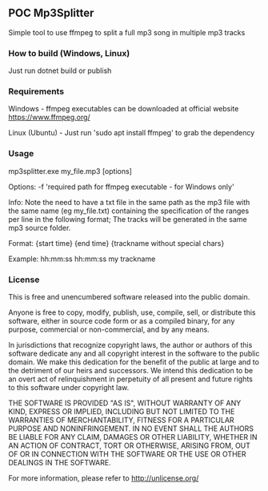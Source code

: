 ﻿## POC Mp3Splitter

Simple tool to use ffmpeg to split a full mp3 song in multiple mp3 tracks

### How to build (Windows, Linux)

Just run dotnet build or publish

### Requirements

Windows - ffmpeg executables can be downloaded at official website https://www.ffmpeg.org/

Linux (Ubuntu) - Just run 'sudo apt install ffmpeg' to grab the dependency

### Usage 

mp3splitter.exe my_file.mp3 [options]

Options:
-f 'required path for ffmpeg executable - for Windows only'

Info: Note the need to have a txt file in the same path as the mp3 file
with the same name (eg my_file.txt) containing the specification of the ranges per line in the following format;
The tracks will be generated in the same mp3 source folder.

Format: {start time} {end time} {trackname without special chars}

Example: hh:mm:ss hh:mm:ss my trackname

### License

This is free and unencumbered software released into the public domain.

Anyone is free to copy, modify, publish, use, compile, sell, or
distribute this software, either in source code form or as a compiled
binary, for any purpose, commercial or non-commercial, and by any
means.

In jurisdictions that recognize copyright laws, the author or authors
of this software dedicate any and all copyright interest in the
software to the public domain. We make this dedication for the benefit
of the public at large and to the detriment of our heirs and
successors. We intend this dedication to be an overt act of
relinquishment in perpetuity of all present and future rights to this
software under copyright law.

THE SOFTWARE IS PROVIDED "AS IS", WITHOUT WARRANTY OF ANY KIND,
EXPRESS OR IMPLIED, INCLUDING BUT NOT LIMITED TO THE WARRANTIES OF
MERCHANTABILITY, FITNESS FOR A PARTICULAR PURPOSE AND NONINFRINGEMENT.
IN NO EVENT SHALL THE AUTHORS BE LIABLE FOR ANY CLAIM, DAMAGES OR
OTHER LIABILITY, WHETHER IN AN ACTION OF CONTRACT, TORT OR OTHERWISE,
ARISING FROM, OUT OF OR IN CONNECTION WITH THE SOFTWARE OR THE USE OR
OTHER DEALINGS IN THE SOFTWARE.

For more information, please refer to <http://unlicense.org/>